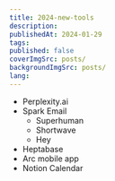 ```yaml
---
title: 2024-new-tools
description: 
publishedAt: 2024-01-29
tags: 
published: false
coverImgSrc: posts/
backgroundImgSrc: posts/
lang:
---
```

- Perplexity.ai
- Spark Email
	- Superhuman
	- Shortwave
	- Hey
- Heptabase
- Arc mobile app
- Notion Calendar